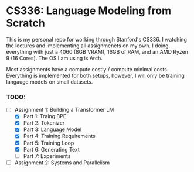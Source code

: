 # CS336: Language Modeling from Scratch


This is my personal repo for working through Stanford's CS336. I watching the lectures and implementing all assignmenets on my own. I doing everything with just a 4060 (8GB VRAM), 16GB of RAM, and an AMD Ryzen 9 (16 Cores). The OS I am using is Arch.


Most assignments have a compute costly / compute minimal costs. Everything is implemented for both setups, however, I will only be training langauge models on small datasets.


### TODO:

- [ ] Assignment 1: Building a Transformer LM
    - [x] Part 1: Traing BPE
    - [x] Part 2: Tokenizer
    - [x] Part 3: Language Model
    - [x] Part 4: Training Requirements
    - [x] Part 5: Training Loop
    - [x] Part 6: Generating Text
    - [ ] Part 7: Experiments
- [ ] Assignment 2: Systems and Parallelism